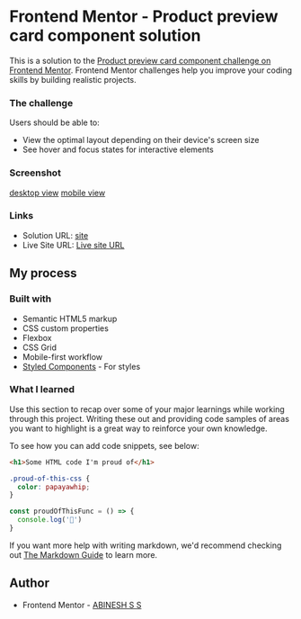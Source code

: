 # Frontend Mentor - Product preview card component solution

This is a solution to the [Product preview card component challenge on Frontend Mentor](https://www.frontendmentor.io/challenges/product-preview-card-component-GO7UmttRfa). Frontend Mentor challenges help you improve your coding skills by building realistic projects. 

### The challenge

Users should be able to:

- View the optimal layout depending on their device's screen size
- See hover and focus states for interactive elements

### Screenshot

[desktop view](https://user-images.githubusercontent.com/75926421/224110215-9dbe53c2-5202-40d2-a8fb-8ee5ded32398.png)
[mobile view](https://user-images.githubusercontent.com/75926421/224110330-b6b4fcfa-86a0-4aae-838d-882eced00546.png)

### Links

- Solution URL: [site](https://640a18e87a33d709441cd012--eloquent-peony-28923c.netlify.app/)
- Live Site URL: [Live site URL](product-preview-card-qrwdhq1kg-abinesh2002.vercel.app)

## My process

### Built with

- Semantic HTML5 markup
- CSS custom properties
- Flexbox
- CSS Grid
- Mobile-first workflow
- [Styled Components](https://styled-components.com/) - For styles
### What I learned

Use this section to recap over some of your major learnings while working through this project. Writing these out and providing code samples of areas you want to highlight is a great way to reinforce your own knowledge.

To see how you can add code snippets, see below:

```html
<h1>Some HTML code I'm proud of</h1>
```
```css
.proud-of-this-css {
  color: papayawhip;
}
```
```js
const proudOfThisFunc = () => {
  console.log('🎉')
}
```

If you want more help with writing markdown, we'd recommend checking out [The Markdown Guide](https://www.markdownguide.org/) to learn more.

## Author
- Frontend Mentor - [ABINESH S S](https://www.frontendmentor.io/profile/ABINESH2002)

